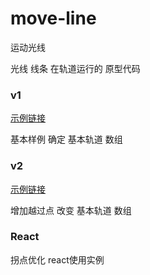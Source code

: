 <!--
 * @LastEditTime: 2023-04-07 15:33:34
 * @LastEditors: jinxiaojian
-->
# move-line
运动光线

光线 线条 在轨道运行的 原型代码



### v1

[示例链接](https://jxj666.github.io/move-line/v1/)

基本样例 确定 基本轨道 数组

### v2

[示例链接](https://jxj666.github.io/move-line/v2/)

增加越过点 改变 基本轨道 数组

### React
拐点优化 react使用实例